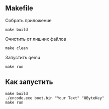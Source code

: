 ## Makefile
Собрать приложение
```
make build
```
Очистить от лишних файлов
```
make clean
```
Запустить qemu
```
make run
```

## Как запустить

```
make build
./encode.exe boot.bin "Your Text" "8ByteKey"
make run
```